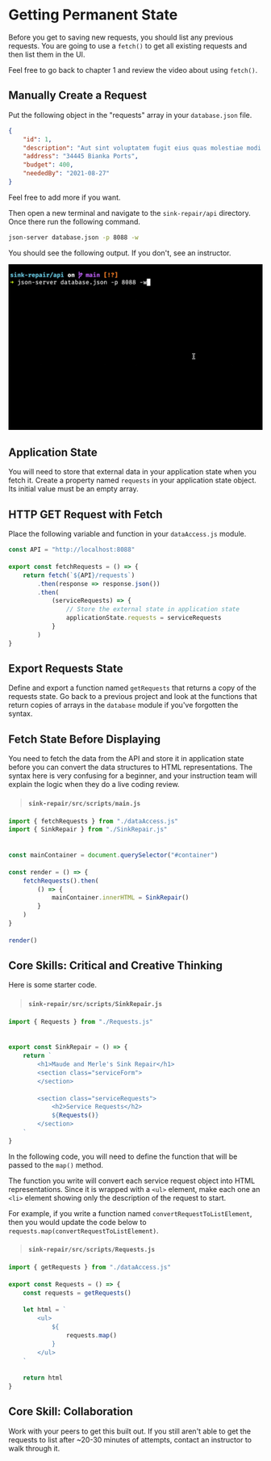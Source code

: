 # Getting Permanent State

Before you get to saving new requests, you should list any previous requests. You are going to use a `fetch()` to get all existing requests and then list them in the UI.

Feel free to go back to chapter 1 and review the video about using `fetch()`.

## Manually Create a Request

Put the following object in the "requests" array in your `database.json` file.

```json
{
    "id": 1,
    "description": "Aut sint voluptatem fugit eius quas molestiae modi.",
    "address": "34445 Bianka Ports",
    "budget": 400,
    "neededBy": "2021-08-27"
}
```

Feel free to add more if you want.

Then open a new terminal and navigate to the `sink-repair/api` directory. Once there run the following command.

```sh
json-server database.json -p 8088 -w
```

You should see the following output. If you don't, see an instructor.

![](./images/sink-repair-starting-json-server.gif)

## Application State

You will need to store that external data in your application state when you fetch it. Create a property named `requests` in your application state object. Its initial value must be an empty array.

## HTTP GET Request with Fetch

Place the following variable and function in your `dataAccess.js` module.

```js
const API = "http://localhost:8088"

export const fetchRequests = () => {
    return fetch(`${API}/requests`)
        .then(response => response.json())
        .then(
            (serviceRequests) => {
                // Store the external state in application state
                applicationState.requests = serviceRequests
            }
        )
}
```

## Export Requests State

Define and export a function named `getRequests` that returns a copy of the requests state. Go back to a previous project and look at the functions that return copies of arrays in the `database` module if you've forgotten the syntax.

## Fetch State Before Displaying

You need to fetch the data from the API and store it in application state before you can convert the data structures to HTML representations. The syntax here is very confusing for a beginner, and your instruction team will explain the logic when they do a live coding review.

> #### `sink-repair/src/scripts/main.js`

```js
import { fetchRequests } from "./dataAccess.js"
import { SinkRepair } from "./SinkRepair.js"


const mainContainer = document.querySelector("#container")

const render = () => {
    fetchRequests().then(
        () => {
            mainContainer.innerHTML = SinkRepair()
        }
    )
}

render()
```


## Core Skills: Critical and Creative Thinking

Here is some starter code.

> #### `sink-repair/src/scripts/SinkRepair.js`

```js
import { Requests } from "./Requests.js"


export const SinkRepair = () => {
    return `
        <h1>Maude and Merle's Sink Repair</h1>
        <section class="serviceForm">
        </section>

        <section class="serviceRequests">
            <h2>Service Requests</h2>
            ${Requests()}
        </section>
    `
}
```

In the following code, you will need to define the function that will be passed to the `map()` method.

The function you write will convert each service request object into HTML representations. Since it is wrapped with a `<ul>` element, make each one an `<li>` element showing only the description of the request to start.

For example, if you write a function named `convertRequestToListElement`, then you would update the code below to `requests.map(convertRequestToListElement)`.

> #### `sink-repair/src/scripts/Requests.js`


```js
import { getRequests } from "./dataAccess.js"

export const Requests = () => {
    const requests = getRequests()

    let html = `
        <ul>
            ${
                requests.map()
            }
        </ul>
    `

    return html
}
```

## Core Skill: Collaboration

Work with your peers to get this built out. If you still aren't able to get the requests to list after ~20-30 minutes of attempts, contact an instructor to walk through it.
